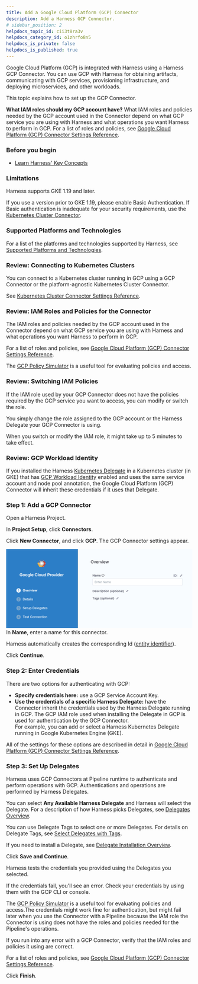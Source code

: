 ```yaml
---
title: Add a Google Cloud Platform (GCP) Connector
description: Add a Harness GCP Connector.
# sidebar_position: 2
helpdocs_topic_id: cii3t8ra3v
helpdocs_category_id: o1zhrfo8n5
helpdocs_is_private: false
helpdocs_is_published: true
---
```


Google Cloud Platform (GCP) is integrated with Harness using a Harness GCP Connector. You can use GCP with Harness for obtaining artifacts, communicating with GCP services, provisioning infrastructure, and deploying microservices, and other workloads.

This topic explains how to set up the GCP Connector.

**What IAM roles should my GCP account have?** What IAM roles and policies needed by the GCP account used in the Connector depend on what GCP service you are using with Harness and what operations you want Harness to perform in GCP. For a list of roles and policies, see [Google Cloud Platform (GCP) Connector Settings Reference](ref-cloud-providers/gcs-connector-settings-reference.md).

### Before you begin

* [Learn Harness' Key Concepts](../../getting-started/learn-harness-key-concepts.md)

### Limitations

Harness supports GKE 1.19 and later.

If you use a version prior to GKE 1.19, please enable Basic Authentication. If Basic authentication is inadequate for your security requirements, use the [Kubernetes Cluster Connector](add-a-kubernetes-cluster-connector.md).

### Supported Platforms and Technologies

For a list of the platforms and technologies supported by Harness, see [Supported Platforms and Technologies](../../getting-started/supported-platforms-and-technologies.md).

### Review: Connecting to Kubernetes Clusters

You can connect to a Kubernetes cluster running in GCP using a GCP Connector or the platform-agnostic Kubernetes Cluster Connector.

See [Kubernetes Cluster Connector Settings Reference](ref-cloud-providers/kubernetes-cluster-connector-settings-reference.md).

### Review: IAM Roles and Policies for the Connector

The IAM roles and policies needed by the GCP account used in the Connector depend on what GCP service you are using with Harness and what operations you want Harness to perform in GCP.

For a list of roles and policies, see [Google Cloud Platform (GCP) Connector Settings Reference](ref-cloud-providers/gcs-connector-settings-reference.md).

The [GCP Policy Simulator](https://cloud.google.com/iam/docs/simulating-access) is a useful tool for evaluating policies and access.

### Review: Switching IAM Policies

If the IAM role used by your GCP Connector does not have the policies required by the GCP service you want to access, you can modify or switch the role.

You simply change the role assigned to the GCP account or the Harness Delegate your GCP Connector is using.

When you switch or modify the IAM role, it might take up to 5 minutes to take effect.

### Review: GCP Workload Identity

If you installed the Harness [Kubernetes Delegate](/docs/first-gen/firstgen-platform/account/manage-delegates/install-kubernetes-delegate/) in a Kubernetes cluster (in GKE) that has [GCP Workload Identity](https://cloud.google.com/kubernetes-engine/docs/how-to/workload-identity?hl=tr#enable_on_cluster) enabled and uses the same service account and node pool annotation, the Google Cloud Platform (GCP) Connector will inherit these credentials if it uses that Delegate.

### Step 1: Add a GCP Connector

Open a Harness Project.

In **Project Setup**, click **Connectors**.

Click **New Connector**, and click **GCP**. The GCP Connector settings appear.

![](./static/connect-to-google-cloud-platform-gcp-07.png)
In **Name**, enter a name for this connector.

Harness automatically creates the corresponding Id ([entity identifier](../20_References/entity-identifier-reference.md)).

Click **Continue**.

### Step 2: Enter Credentials

There are two options for authenticating with GCP:

* **Specify credentials here:** use a GCP Service Account Key.
* **Use the credentials of a specific Harness Delegate:** have the Connector inherit the credentials used by the Harness Delegate running in GCP. The GCP IAM role used when installing the Delegate in GCP is used for authentication by the GCP Connector.  
For example, you can add or select a Harness Kubernetes Delegate running in Google Kubernetes Engine (GKE).

All of the settings for these options are described in detail in [Google Cloud Platform (GCP) Connector Settings Reference](ref-cloud-providers/gcs-connector-settings-reference.md).

### Step 3: Set Up Delegates

Harness uses GCP Connectors at Pipeline runtime to authenticate and perform operations with GCP. Authentications and operations are performed by Harness Delegates.

You can select **Any Available Harness Delegate** and Harness will select the Delegate. For a description of how Harness picks Delegates, see [Delegates Overview](../2_Delegates/delegates-overview.md).

You can use Delegate Tags to select one or more Delegates. For details on Delegate Tags, see [Select Delegates with Tags](../2_Delegates/manage-delegates/select-delegates-with-selectors.md).

If you need to install a Delegate, see [Delegate Installation Overview](../2_Delegates/delegate-installation-overview.md).

Click **Save and Continue**.

Harness tests the credentials you provided using the Delegates you selected.

If the credentials fail, you'll see an error. Check your credentials by using them with the GCP CLI or console.

The [GCP Policy Simulator](https://cloud.google.com/iam/docs/simulating-access) is a useful tool for evaluating policies and access.The credentials might work fine for authentication, but might fail later when you use the Connector with a Pipeline because the IAM role the Connector is using does not have the roles and policies needed for the Pipeline's operations.

If you run into any error with a GCP Connector, verify that the IAM roles and policies it using are correct.

For a list of roles and policies, see [Google Cloud Platform (GCP) Connector Settings Reference](ref-cloud-providers/gcs-connector-settings-reference.md).

Click **Finish**.

